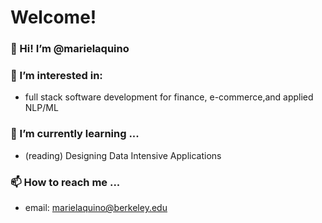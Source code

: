 # Welcome! 

### 👋 Hi! I’m @marielaquino
### 👀 I’m interested in: 
  -  full stack software development for finance, e-commerce,and applied NLP/ML  
### 🌱 I’m currently learning ...
  - (reading) Designing Data Intensive Applications
### 📫 How to reach me ...
  - email: marielaquino@berkeley.edu

<!---
marielaquino/marielaquino is a ✨ special ✨ repository because its `README.md` (this file) appears on your GitHub profile.
You can click the Preview link to take a look at your changes.
--->
